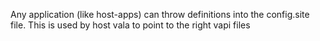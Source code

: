 Any application (like host-apps) can throw definitions into the config.site file. This is used by host vala to point to the right vapi files
